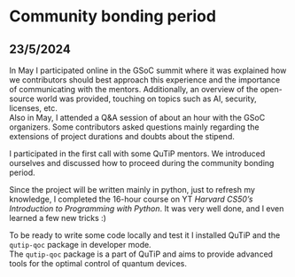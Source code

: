 # Community bonding period
## 23/5/2024

In May I participated online in the GSoC summit where it was explained how we contributors should best approach this experience and the importance of communicating with the mentors.
Additionally, an overview of the open-source world was provided, touching on topics such as AI, security, licenses, etc.  
Also in May, I attended a Q&A session of about an hour with the GSoC organizers. Some contributors asked questions mainly regarding the extensions of project durations and doubts about the stipend.

I participated in the first call with some QuTiP mentors. We introduced ourselves and discussed how to proceed during the community bonding period.

Since the project will be written mainly in python, just to refresh my knowledge, I completed the 16-hour course on YT *Harvard CS50’s Introduction to Programming with Python*. It was very well done, and I even learned a few new tricks :)

To be ready to write some code locally and test it I installed QuTiP and the `qutip-qoc` package in developer mode.  
The `qutip-qoc` package is a part of QuTiP and aims to provide advanced tools for the optimal control of quantum devices.
